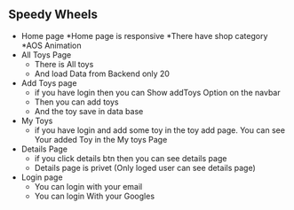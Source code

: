 ## Speedy Wheels 

* Home page
    *Home page is responsive
    *There have shop category
    *AOS Animation
* All Toys Page
    * There is All toys
    * And load Data from Backend only 20
* Add Toys page
    * if you have login then you can Show addToys Option on the navbar
    * Then you can add toys
    * And the toy save in data base
* My Toys 
    * if you have login and add some toy in the toy add page. You can see Your added Toy in the My toys Page
* Details Page 
    * if you click details btn then you can see details page
    * Details page is privet (Only loged user can see details page)
* Login page 
    * You can login with your email 
    * You can login With your Googles
